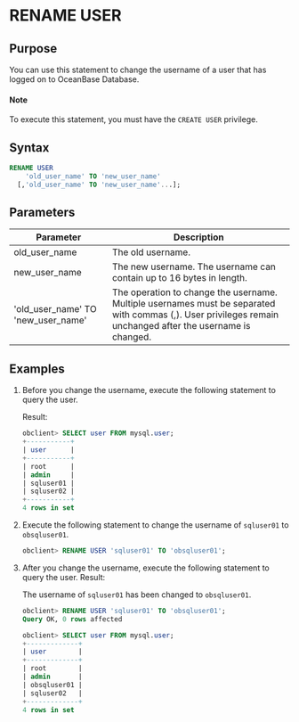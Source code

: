 # RENAME USER

## Purpose

You can use this statement to change the username of a user that has logged on to OceanBase Database.

  <main id="notice" type='explain'>
    <h4>Note</h4>
    <p>To execute this statement, you must have the <code>CREATE USER</code> privilege. </p>
  </main>

## Syntax

```sql
RENAME USER
    'old_user_name' TO 'new_user_name'
  [,'old_user_name' TO 'new_user_name'...];
```

## Parameters

| **Parameter** | **Description** |
|------------------------------------|-------------------------------------------------------------|
| old_user_name | The old username.  |
| new_user_name | The new username. The username can contain up to 16 bytes in length.  |
| 'old_user_name' TO 'new_user_name' | The operation to change the username. Multiple usernames must be separated with commas (,).  User privileges remain unchanged after the username is changed.  |

## Examples

1. Before you change the username, execute the following statement to query the user.

   Result:

   ```sql
   obclient> SELECT user FROM mysql.user;
   +-----------+
   | user      |
   +-----------+
   | root      |
   | admin     |
   | sqluser01 |
   | sqluser02 |
   +-----------+
   4 rows in set
   ```

2. Execute the following statement to change the username of `sqluser01` to `obsqluser01`.

   ```sql
   obclient> RENAME USER 'sqluser01' TO 'obsqluser01';
   ```

3. After you change the username, execute the following statement to query the user. Result:

   The username of `sqluser01` has been changed to `obsqluser01`.

   ```sql
   obclient> RENAME USER 'sqluser01' TO 'obsqluser01';
   Query OK, 0 rows affected

   obclient> SELECT user FROM mysql.user;
   +-------------+
   | user        |
   +-------------+
   | root        |
   | admin       |
   | obsqluser01 |
   | sqluser02   |
   +-------------+
   4 rows in set
   ```
